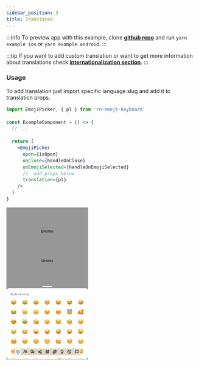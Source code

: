 ```yaml
---
sidebar_position: 3
title: Translated
---
```


:::info
To preview app with this example, clone [**github repo**](https://github.com/TheWidlarzGroup/rn-emoji-keyboard.git) and run `yarn example ios` or `yarn example android`.
:::

:::tip
If you want to add custom translation or want to get more information about translations check [**internationalization section**](https://github.com/TheWidlarzGroup/rn-emoji-keyboard/docs/documentation/internationalization).
:::

### Usage

To add translation just import specific language slug and add it to translation props.

```jsx
import EmojiPicker, { pl } from 'rn-emoji-keyboard'

const ExampleComponent = () => {
  // ...

  return (
    <EmojiPicker
      open={isOpen}
      onClose={handleOnClose}
      onEmojiSelected={handleOnEmojiSelected}
      //  add props below
      translation={pl}
    />
  )
}
```

![Preview](../../../assets/img/translated-preview.jpg)
